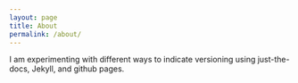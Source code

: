 ```yaml
---
layout: page
title: About
permalink: /about/
---
```


I am experimenting with different ways to indicate versioning using just-the-docs, Jekyll, and github pages. 
